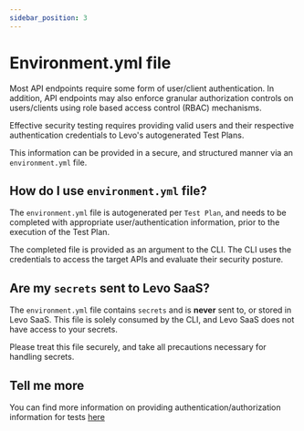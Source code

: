 ```yaml
---
sidebar_position: 3
---
```


# Environment.yml file

Most API endpoints require some form of user/client authentication. In addition, API endpoints may also enforce granular authorization controls on users/clients using role based access control (RBAC) mechanisms.

Effective security testing requires providing valid users and their respective authentication credentials to Levo's autogenerated Test Plans.

This information can be provided in a secure, and structured manner via an `environment.yml` file.

## How do I use `environment.yml` file?

The `environment.yml` file is autogenerated per `Test Plan`, and needs to be completed with appropriate user/authentication information, prior to the execution of the Test Plan.

The completed file is provided as an argument to the CLI. The CLI uses the credentials to access the target APIs and evaluate their security posture.

## Are my `secrets` sent to Levo SaaS?

The `environment.yml` file contains `secrets` and is **never** sent to, or stored in Levo SaaS. This file is solely consumed by the CLI, and Levo SaaS does not have access to your secrets.

Please treat this file securely, and take all precautions necessary for handling secrets.

## Tell me more
You can find more information on providing authentication/authorization information for tests [here](/security-testing/tasks/authentication/authentication.md)
